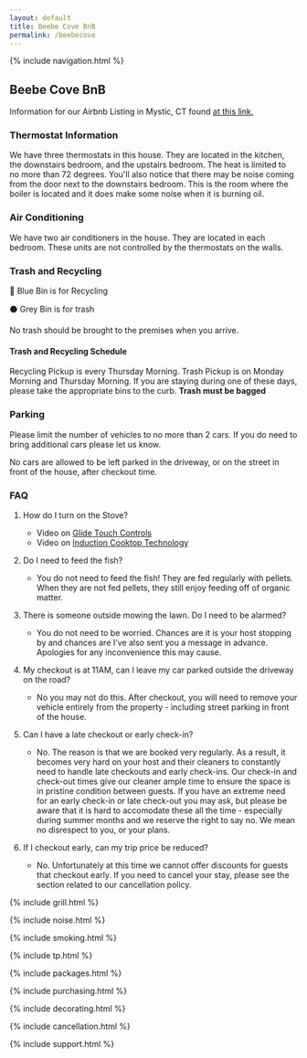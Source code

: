 ```yaml
---
layout: default
title: Beebe Cove BnB
permalink: /beebecove
--- 
```


{% include navigation.html %}

## Beebe Cove BnB

Information for our Airbnb Listing in Mystic, CT found [at this link.](https://www.airbnb.com/h/beebebnb)

### Thermostat Information

We have three thermostats in this house. They are located in the kitchen, the downstairs bedroom, and the upstairs bedroom. The heat is limited to no more than 72 degrees. You'll also notice that there may be noise coming from the door next to the downstairs bedroom. This is the room where the boiler is located and it does make some noise when it is burning oil. 

### Air Conditioning

We have two air conditioners in the house. They are located in each bedroom. These units are not controlled by the thermostats on the walls. 

### Trash and Recycling

🔵  Blue Bin is for Recycling

⚫  Grey Bin is for trash

No trash should be brought to the premises when you arrive. 

#### Trash and Recycling Schedule

Recycling Pickup is every Thursday Morning. Trash Pickup is on Monday Morning and Thursday Morning. If you are staying during one of these days, please take the appropriate bins to the curb. **Trash must be bagged**

### Parking

Please limit the number of vehicles to no more than 2 cars. If you do need to bring additional cars please let us know. 

No cars are allowed to be left parked in the driveway, or on the street in front of the house, after checkout time. 

### FAQ

1. How do I turn on the Stove?
    * Video on [Glide Touch Controls](https://www.youtube.com/embed/Lj3tS_uROFc?rel=0)
    * Video on [Induction Cooktop Technology](https://www.youtube.com/embed/7Q20zZJAwD4?rel=0)

2. Do I need to feed the fish?
    * You do not need to feed the fish! They are fed regularly with pellets. When they are not fed pellets, they still enjoy feeding off of organic matter. 

3. There is someone outside mowing the lawn. Do I need to be alarmed?
    * You do not need to be worried. Chances are it is your host stopping by and chances are I've also sent you a message in advance. Apologies for any inconvenience this may cause. 

4. My checkout is at 11AM, can I leave my car parked outside the driveway on the road?
    * No you may not do this. After checkout, you will need to remove your vehicle entirely from the property - including street parking in front of the house. 

5. Can I have a late checkout or early check-in?
    * No. The reason is that we are booked very regularly. As a result, it becomes very hard on your host and their cleaners to constantly need to handle late checkouts and early check-ins. Our check-in and check-out times give our cleaner ample time to ensure the space is in pristine condition between guests. If you have an extreme need for an early check-in or late check-out you may ask, but please be aware that it is hard to accomodate these all the time - especially during summer months and we reserve the right to say no. We mean no disrespect to you, or your plans. 

6. If I checkout early, can my trip price be reduced?
    * No. Unfortunately at this time we cannot offer discounts for guests that checkout early. If you need to cancel your stay, please see the section related to our cancellation policy.   

{% include grill.html %}

{% include noise.html %}

{% include smoking.html %}

{% include tp.html %}

{% include packages.html %}

{% include purchasing.html %}

{% include decorating.html %}

{% include cancellation.html %}

{% include support.html %}


